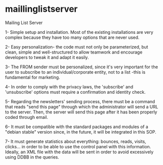 maillinglistserver
==================
Mailing List Server

1- Simple setup and installation. Most of the existing installations are very complex because they have too many options that are never used.

2- Easy personalization- the code must not only be parameterized, but clean, simple and well-structured to allow teamwork and encourage developers to tweak it and adapt it easily.

3- The FROM sender must be personalized, since it's very important for the user to subscribe to an individual/corporate entity, not to a list -this is fundamental for marketing.

4- In order to comply with the privacy laws, the 'subscribe' and 'unsubscribe' options must require a confirmation and identity check.

5- Regarding the newsletters' sending process, there must be a command that reads "send this page" through which the administrator will send a URL to the server. Then, the server will send this page after it has been properly coded through email.

6- It must be compatible with the standard packages and modules of a "debian stable" version since, in the future, it will be integrated in this SOP.

7- It must generate statistics about everything: bounces, reads, visits, clicks... in order to be able to use the control panel with this information. Ideally, an XML file with the data will be sent in order to avoid excessively using DDBB in the queries.
